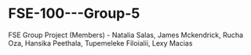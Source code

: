 # FSE-100---Group-5
FSE Group Project (Members) - Natalia Salas, James Mckendrick, Rucha Oza, Hansika Peethala, Tupemeleke Filoialii, Lexy Macias
